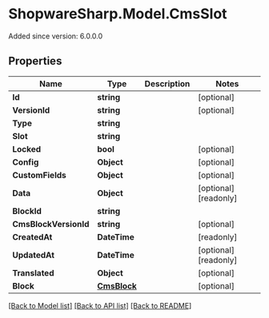 # ShopwareSharp.Model.CmsSlot
Added since version: 6.0.0.0

## Properties

Name | Type | Description | Notes
------------ | ------------- | ------------- | -------------
**Id** | **string** |  | [optional] 
**VersionId** | **string** |  | [optional] 
**Type** | **string** |  | 
**Slot** | **string** |  | 
**Locked** | **bool** |  | [optional] 
**Config** | **Object** |  | [optional] 
**CustomFields** | **Object** |  | [optional] 
**Data** | **Object** |  | [optional] [readonly] 
**BlockId** | **string** |  | 
**CmsBlockVersionId** | **string** |  | [optional] 
**CreatedAt** | **DateTime** |  | [readonly] 
**UpdatedAt** | **DateTime** |  | [optional] [readonly] 
**Translated** | **Object** |  | [optional] 
**Block** | [**CmsBlock**](CmsBlock.md) |  | [optional] 

[[Back to Model list]](../README.md#documentation-for-models) [[Back to API list]](../README.md#documentation-for-api-endpoints) [[Back to README]](../README.md)

